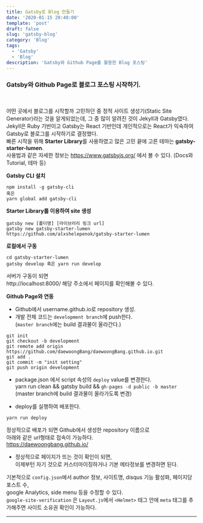 ```yaml
---
title: Gatsby로 Blog 만들기
date: '2020-01-15 20:40:00'
template: 'post'
draft: false
slug: 'gatsby-blog'
category: 'Blog'
tags:
  - 'Gatsby'
  - 'Blog'
description: 'Gatsby와 Github Page를 활용한 Blog 포스팅'
---
```


### Gatsby와 Github Page로 블로그 포스팅 시작하기.

<br>

어떤 곳에서 블로그를 시작할까 고민하던 중 정적 사이트 생성기(Static Site Generator)라는 것을 알게되었는데, 그 중 많이 알려진 것이 Jekyll과 Gatsby였다.  
Jekyll은 Ruby 기반이고 Gatsby는 React 기반인데 개인적으로는 React가 익숙하여 Gatsby로 블로그를 시작하기로 결정했다.  
빠른 시작을 위해 **Starter Library**를 사용하였고 많은 고민 끝에 고른 테마는 **gatsby-starter-lumen**.  
사용법과 같은 자세한 정보는 <https://www.gatsbyjs.org/> 에서 볼 수 있다. (Docs와 Tutorial, 테마 등)

**Gatsby CLI 설치**

```
npm install -g gatsby-cli
혹은
yarn global add gatsby-cli
```

**Starter Library를 이용하여 site 생성**

```
gatsby new [폴더명] [라이브러리 링크 url]
gatsby new gatsby-starter-lumen https://github.com/alxshelepenok/gatsby-starter-lumen
```

**로컬에서 구동**

```
cd gatsby-starter-lumen
gatsby develop 혹은 yarn run develop
```

서버가 구동이 되면  
http://localhost:8000/ 해당 주소에서 페이지를 확인해볼 수 있다.

**Github Page와 연동**

- Github에서 username.github.io로 repository 생성.
- 개발 전체 코드는 `development branch`에 push한다.  
  (`master branch`에는 build 결과물이 올라간다.)

```
git init
git checkout -b development
git remote add origin https://github.com/daewoongBang/daewoongBang.github.io.git
git add .
git commit -m "init setting"
git push origin development
```

- package.json 에서 script 속성의 `deploy` value를 변경한다.  
  yarn run clean && gatsby build && `gh-pages -d public -b master`  
  (master branch에 build 결과물이 올라가도록 변경)

- deploy를 실행하여 배포한다.

```
yarn run deploy
```

정상적으로 배포가 되면 Github에서 생성한 repository 이름으로  
아래와 같은 url형태로 접속이 가능하다.  
<https://daewoongbang.github.io/>

- 정상적으로 페이지가 뜨는 것이 확인이 되면,  
  이제부턴 자기 것으로 커스터마이징하거나 기본 메타정보를 변경하면 된다.

기본적으로 `config.json`에서 author 정보, 사이트명, disqus 기능 활성화, 페이지당 포스트 수,  
google Analytics, side menu 등을 수정할 수 있다.  
`google-site-verification` 은 `Layout.js`에서 `<Helmet>` 태그 안에 `meta` 태그를 추가해주면 사이트 소유권 확인이 가능하다.

---

